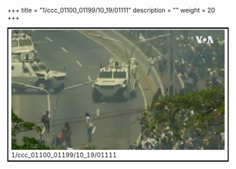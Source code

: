 +++
title = "1/ccc_01100_01199/10_19/01111"
description = ""
weight = 20
+++

<table style="border:2px solid black;max-width:800px;max-height:800px;" 
><tr><td>
<img class="center-fit-jpg"
src="/jpg_/aaa_20190430_NxaOmWaI8sI_01110.jpg">
1/ccc_01100_01199/10_19/01111
</img></td></tr></table>
